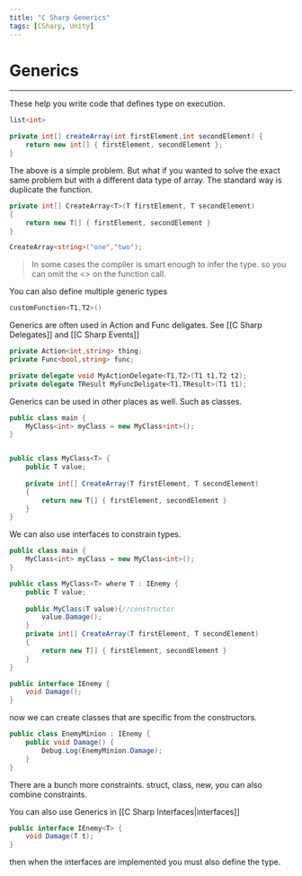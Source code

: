 ```yaml
---
title: "C Sharp Generics"
tags: [CSharp, Unity]
---
```

# Generics

---

These help you write code that defines type on execution.

```c#
list<int>
```

```c#
private int[] createArray(int firstElement,int secondElement) {
	return new int[] { firstElement, secondElement };
}
```

The above is a simple problem. But what if you wanted to solve the exact same problem but with a different data type of array. The standard way is duplicate the function. 

```c#
private int[] CreateArray<T>(T firstElement, T secondElement)
{
	return new T[] { firstElement, secondElement }
}

CreateArray<string>("one","two");
```

>In some cases the compiler is smart enough to infer the type. so you can omit the <> on the function call.

You can also define multiple generic types

```c#
customFunction<T1,T2>()
```

Generics are often used in Action and Func deligates. See [[C Sharp Delegates]] and [[C Sharp Events]]

```c#
private Action<int,string> thing;
private Func<bool,string> func;

private delegate void MyActionDelegate<T1,T2>(T1 t1,T2 t2);
private delegate TResult MyFuncDeligate<T1,TResult>(T1 t1);
```


Generics can be used in other places as well. Such as classes.


```c#
public class main {
	MyClass<int> myClass = new MyClass<int>();
}


public class MyClass<T> {
	public T value;
	
	private int[] CreateArray(T firstElement, T secondElement)
	{
		return new T[] { firstElement, secondElement }
	}
}
```

We can also use interfaces to constrain types. 

```c#
public class main {
	MyClass<int> myClass = new MyClass<int>();
}

public class MyClass<T> where T : IEnemy {
	public T value;
	
	public MyClass(T value){//constructor
		value.Damage();
	}
	private int[] CreateArray(T firstElement, T secondElement)
	{
		return new T[] { firstElement, secondElement }
	}
}

public interface IEnemy {
	void Damage();
}
```

now we can create classes that are specific from the constructors.

```c#
public class EnemyMinion : IEnemy {
	public void Damage() {
		Debug.Log(EnemyMinion.Damage);
	}
}
```

There are a bunch more constraints. struct, class, new, you can also combine constraints.

You can also use Generics in [[C Sharp Interfaces|interfaces]]

```c#
public interface IEnemy<T> {
	void Damage(T t);
}
```
then when the interfaces are implemented you must also define the type.

